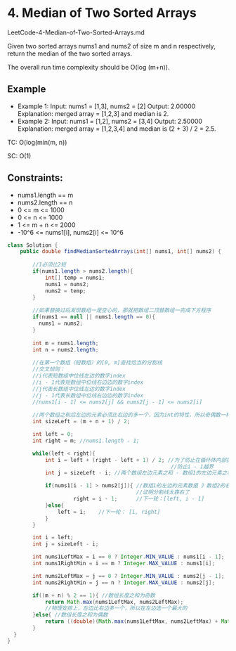 # 4. Median of Two Sorted Arrays
LeetCode-4-Median-of-Two-Sorted-Arrays.md

Given two sorted arrays nums1 and nums2 of size m and n respectively, return the median of the two sorted arrays.

The overall run time complexity should be O(log (m+n)).

 
## Example
+ Example 1:
Input: nums1 = [1,3], nums2 = [2]
Output: 2.00000
Explanation: merged array = [1,2,3] and median is 2.
+ Example 2:
Input: nums1 = [1,2], nums2 = [3,4]
Output: 2.50000
Explanation: merged array = [1,2,3,4] and median is (2 + 3) / 2 = 2.5.
 
TC: O(log(min(m, n))

SC: O(1)

## Constraints:
+ nums1.length == m
+ nums2.length == n
+ 0 <= m <= 1000
+ 0 <= n <= 1000
+ 1 <= m + n <= 2000
+ -10^6 <= nums1[i], nums2[i] <= 10^6

```java
class Solution {
    public double findMedianSortedArrays(int[] nums1, int[] nums2) {
        
        //1必须比2短
        if(nums1.length > nums2.length){
            int[] temp = nums1;
	        nums1 = nums2;
	        nums2 = temp;
        }
        
        //如果替换过后发现数组一是空心的，那就把数组二顶替数组一完成下方程序
        if(nums1 == null || nums1.length == 0){
          nums1 = nums2;
        }
        
        int m = nums1.length;
        int n = nums2.length;
        
        //在第一个数组（短数组）的[0, m]查找恰当的分割线
        //交叉规则：
        //i代表短数组中位线左边的数字index
        //i - 1代表短数组中位线右边边的数字index
        //j代表长数组中位线左边的数字index
        //j - 1代表长数组中位线右边边的数字index
        //nums1[i - 1] <= nums2[j] && nums2[j - 1] <= nums2[i]
  
        //两个数组之和后左边的元素必须比右边的多一个，因为int的特性，所以奇偶数一样
        int sizeLeft = (m + n + 1) / 2; 

        int left = 0;
        int right = m; //nums1.length - 1;

        while(left < right){
            int i = left + (right - left + 1) / 2; //为了防止在循环体内部执行到0这个下标
                                                    //防止i - 1越界
            int j = sizeLeft - i; //两个数组左边元素之和 - 数组1的左边元素之和

            if(nums1[i - 1] > nums2[j]){ //数组1的左边的元素数值 》数组2的右边的元素数值
                                         //证明分割线太靠右了
                     right = i - 1;      //下一轮：[left, i - 1]
            }else{
                left = i;    //下一轮： [i, right]
            }
        }

        int i = left;
        int j = sizeLeft - i;

        int nums1LeftMax = i == 0 ? Integer.MIN_VALUE : nums1[i - 1];
        int nums1RightMin = i == m ? Integer.MAX_VALUE : nums1[i];

        int nums2LeftMax = j == 0 ? Integer.MIN_VALUE : nums2[j - 1];
        int nums2RightMin = j == n ? Integer.MAX_VALUE : nums2[j];

        if((m + n) % 2 == 1){ //数组长度之和为奇数
            return Math.max(nums1LeftMax, nums2LeftMax);
		    //物理安排上，左边比右边多一个，所以在左边选一个最大的
        }else{ //数组长度之和为偶数
            return ((double)(Math.max(nums1LeftMax, nums2LeftMax) + Math.min(nums1RightMin, nums2RightMin)))/2;
        }
  }
}
```
